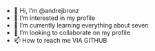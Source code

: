- 👋 Hi, I’m @andrejbronz
- 👀 I’m interested in my profile 
- 🌱 I’m currently learning everything about seven 
- 💞️ I’m looking to collaborate on my profile 
- 📫 How to reach me VIA GITHUB

<!---
andrejbronz/andrejbronz is a ✨ special ✨ repository because its `README.md` (this file) appears on your GitHub profile.
You can click the Preview link to take a look at your changes.
--->
